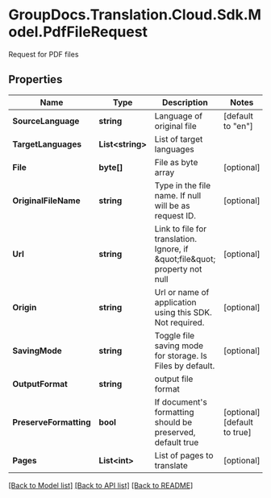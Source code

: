 # GroupDocs.Translation.Cloud.Sdk.Model.PdfFileRequest
Request for PDF files

## Properties

Name | Type | Description | Notes
------------ | ------------- | ------------- | -------------
**SourceLanguage** | **string** | Language of original file | [default to "en"]
**TargetLanguages** | **List&lt;string&gt;** | List of target languages | 
**File** | **byte[]** | File as byte array | [optional] 
**OriginalFileName** | **string** | Type in the file name. If null will be as request ID. | [optional] 
**Url** | **string** | Link to file for translation. Ignore, if \&quot;file\&quot; property not null | [optional] 
**Origin** | **string** | Url or name of application using this SDK. Not required. | [optional] 
**SavingMode** | **string** | Toggle file saving mode for storage.  Is Files by default. | [optional] 
**OutputFormat** | **string** | output file format | 
**PreserveFormatting** | **bool** | If document&#39;s formatting should be preserved, default true | [optional] [default to true]
**Pages** | **List&lt;int&gt;** | List of pages to translate | [optional] 

[[Back to Model list]](../README.md#documentation-for-models) [[Back to API list]](../README.md#documentation-for-api-endpoints) [[Back to README]](../README.md)

